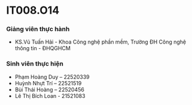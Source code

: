 # IT008.O14

### Giảng viên thực hành

* KS.Vũ Tuấn Hải - Khoa Công nghệ phần mềm, Trường ĐH Công nghệ thông tin - ĐHQGHCM

### Sinh viên thực hiện

* Phạm Hoàng Duy – 22520339	 
* Huỳnh Nhựt Trí – 22521519 
* Bùi Thái Hoàng – 22520456 
* Lê Thị Bích Loan - 21521083

